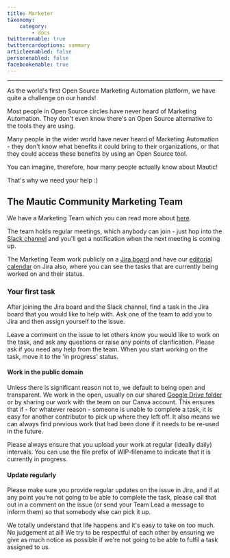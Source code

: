 ```yaml
---
title: Marketer
taxonomy:
    category:
        - docs
twitterenable: true
twittercardoptions: summary
articleenabled: false
personenabled: false
facebookenable: true
---
```


---
As the world's first Open Source Marketing Automation platform, we have quite a challenge on our hands!

Most people in Open Source circles have never heard of Marketing Automation. They don't even know there's an Open Source alternative to the tools they are using. 

Many people in the wider world have never heard of Marketing Automation - they don't know what benefits it could bring to their organizations, or that they could access these benefits by using an Open Source tool.

You can imagine, therefore, how many people actually know about Mautic!

That's why we need your help :)

## The Mautic Community Marketing Team

We have a Marketing Team which you can read more about [here][marketing-team].

The team holds regular meetings, which anybody can join - just hop into the [Slack channel][marketing-slack] and you'll get a notification when the next meeting is coming up. 

The Marketing Team work publicly on a [Jira board][tmar-jira] and have our [editorial calendar][mtec-jira] on Jira also, where you can see the tasks that are currently being worked on and their status.

### Your first task

After joining the Jira board and the Slack channel, find a task in the Jira board that you would like to help with.  Ask one of the team to add you to Jira and then assign yourself to the issue.

Leave a comment on the issue to let others know you would like to work on the task, and ask any questions or raise any points of clarification.  Please ask if you need any help from the team.  When you start working on the task, move it to the 'in progress' status.

#### Work in the public domain
Unless there is significant reason not to, we default to being open and transparent.  We work in the open, usually on our shared [Google Drive folder][gdrive] or by sharing our work with the team on our Canva account.  This ensures that if - for whatever reason - someone is unable to complete a task, it is easy for another contributor to pick up where they left off.  It also means we can always find previous work that had been done if it needs to be re-used in the future.

Please always ensure that you upload your work at regular (ideally daily) intervals. You can use the file prefix of WIP-filename to indicate that it is currently in progress.

#### Update regularly

Please make sure you provide regular updates on the issue in Jira, and if at any point you're not going to be able to complete the task, please call that out in a comment on the issue (or send your Team Lead a message to inform them) so that somebody else can pick it up. 

We totally understand that life happens and it's easy to take on too much. No judgement at all! We try to be respectful of each other by ensuring we give as much notice as possible if we're not going to be able to fulfil a task assigned to us.

[marketing-team]: </marketing>
[marketing-slack]: <https://mautic.slack.com/archives/CQVHG9X1N>
[tmar-jira]: <https://mautic.atlassian.net/browse/TMAR>
[mtec-jira]: <https://mautic.atlassian.net/browse/MTEC>
[gdrive]: <https://drive.google.com/drive/folders/1OrwJXmDrrlWK3f9nxRuru0YjS7-W-1-e?usp=sharing>
